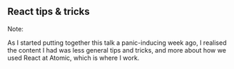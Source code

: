 ## React tips & tricks
Note:

As I started putting together this talk a panic-inducing week ago, I realised the content I had was less general tips and tricks, and more about how we used React at Atomic, which is where I work.
